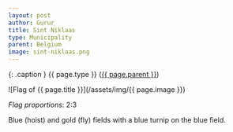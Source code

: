 ```yaml
---
layout: post
author: Gurur
title: Sint Niklaas
type: Municipality
parent: Belgium
image: sint-niklaas.png
---
```

{: .caption }
{{ page.type }} ([{{ page.parent }}](/2019/03/14/belgium.html))

![Flag of {{ page.title }}](/assets/img/{{ page.image }})

*Flag proportions*: 2:3

Blue (hoist) and gold (fly) fields with a blue turnip on the blue field.